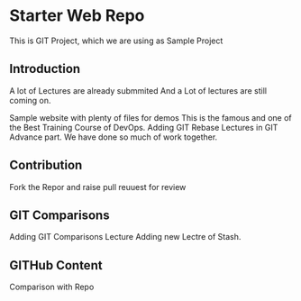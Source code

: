 # Starter Web Repo

This is GIT Project, which we are using as Sample Project

## Introduction
A lot of Lectures are already submmited
And a Lot of lectures are still coming on.

Sample website with plenty of files for demos
This is the famous and one of the Best Training Course of
DevOps.
Adding GIT Rebase Lectures in GIT Advance part. We have done
so much of work together.

## Contribution
Fork the Repor and raise pull reuuest for review

## GIT Comparisons
Adding GIT Comparisons Lecture
Adding new Lectre of Stash. 

## GITHub Content
Comparison with Repo
